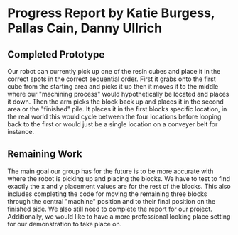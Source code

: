 # Progress Report by  Katie Burgess, Pallas Cain, Danny Ullrich

## Completed Prototype

Our robot can currently pick up one of the resin cubes and place it in the correct spots in the correct sequential order. First it grabs onto the first cube from the starting area and picks it up then it moves it to the middle where our "machining process" would hypothetically be located and places it down. Then the arm picks the block back up and places it in the second area or the "finished" pile. It places it in the first blocks specific location, in the real world this would cycle between the four locations before looping back to the first or would just be a single location on a conveyer belt for instance.

## Remaining Work

The main goal our group has for the future is to be more accurate with where the robot is picking up and placing the blocks. We have to test to find exactly the x and y placement values are for the rest of the blocks. This also includes completing the code for moving the remaining three blocks through the central "machine" position and to their final position on the finished side. We also still need to complete the report for our project. Additionally, we would like to have a more professional looking place setting for our demonstration to take place on.
